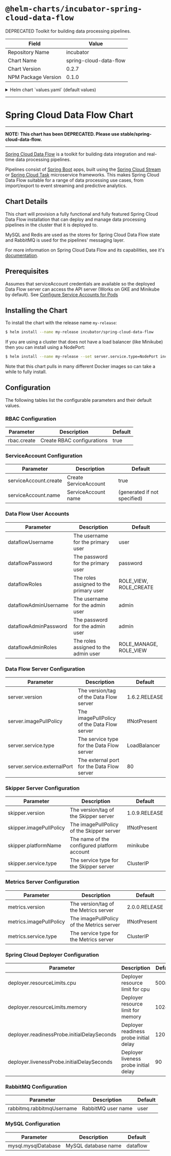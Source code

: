 # `@helm-charts/incubator-spring-cloud-data-flow`

DEPRECATED Toolkit for building data processing pipelines.

| Field               | Value                  |
| ------------------- | ---------------------- |
| Repository Name     | incubator              |
| Chart Name          | spring-cloud-data-flow |
| Chart Version       | 0.2.7                  |
| NPM Package Version | 0.1.0                  |

<details>

<summary>Helm chart `values.yaml` (default values)</summary>

```yaml
# Default values for spring-cloud-data-flow.
# This is a YAML-formatted file.
# Declare variables to be passed into your templates.
dataflowUsername: user
dataflowPassword: password
dataflowRoles: ROLE_VIEW, ROLE_CREATE
dataflowAdminUsername: admin
dataflowAdminPassword: admin
dataflowAdminRoles: ROLE_MANAGE, ROLE_VIEW

rbac:
  # Specifies whether RBAC resources should be created
  create: true
  apiVersion: v1beta1

serviceAccount:
  # Specifies whether a service account should be created
  create: true
  # The name of the service account to use.
  # If not set and create is true, a name is generated using the serviceAccountName template
  name:

server:
  image: springcloud/spring-cloud-dataflow-server-kubernetes
  version: 1.6.2.RELEASE
  imagePullPolicy: IfNotPresent
  service:
    type: LoadBalancer
    externalPort: 80
  resources: {}
  #  limits:
  #    cpu: 1.0
  #    memory: 2048Mi
  #  requests:
  #    cpu: 0.5
  #    memory: 640Mi

skipper:
  image: springcloud/spring-cloud-skipper-server
  version: 1.0.9.RELEASE
  imagePullPolicy: IfNotPresent
  platformName: minikube
  service:
    type: ClusterIP
  resources: {}
  #  limits:
  #    cpu: 1.0
  #    memory: 1024Mi
  #  requests:
  #    cpu: 0.5
  #    memory: 640Mi

metrics:
  image: springcloud/metrics-collector-rabbit
  version: 2.0.0.RELEASE
  imagePullPolicy: IfNotPresent
  service:
    type: ClusterIP
  resources: {}
  #  limits:
  #    cpu: 1.0
  #    memory: 1024Mi
  #  requests:
  #    cpu: 0.5
  #    memory: 640Mi

deployer:
  resourceLimits:
    cpu: 500m
    memory: 1024Mi
  readinessProbe:
    initialDelaySeconds: 120
  livenessProbe:
    initialDelaySeconds: 90

rabbitmq:
  rabbitmqUsername: user

mysql:
  mysqlDatabase: dataflow
```

</details>

---

# Spring Cloud Data Flow Chart

---

**NOTE: This chart has been DEPRECATED. Please use stable/spring-cloud-data-flow.**

---

[Spring Cloud Data Flow](http://cloud.spring.io/spring-cloud-dataflow/) is a toolkit for building data integration and real-time data processing pipelines.

Pipelines consist of [Spring Boot](http://projects.spring.io/spring-boot/) apps, built using the [Spring Cloud Stream](http://cloud.spring.io/spring-cloud-stream/) or [Spring Cloud Task](http://cloud.spring.io/spring-cloud-task/) microservice frameworks. This makes Spring Cloud Data Flow suitable for a range of data processing use cases, from import/export to event streaming and predictive analytics.

## Chart Details

This chart will provision a fully functional and fully featured Spring Cloud Data Flow installation
that can deploy and manage data processing pipelines in the cluster that it is deployed to.

MySQL and Redis are used as the stores for Spring Cloud Data Flow state and RabbitMQ is used for the pipelines' messaging layer.

For more information on Spring Cloud Data Flow and its capabilities, see it's [documentation](http://docs.spring.io/spring-cloud-dataflow/docs/current/reference/htmlsingle/).

## Prerequisites

Assumes that serviceAccount credentials are available so the deployed Data Flow server can access the API server (Works on GKE and Minikube by default). See [Configure Service Accounts for Pods](https://kubernetes.io/docs/tasks/configure-pod-container/configure-service-account/)

## Installing the Chart

To install the chart with the release name `my-release`:

```bash
$ helm install --name my-release incubator/spring-cloud-data-flow
```

If you are using a cluster that does not have a load balancer (like Minikube) then you can install using a NodePort:

```bash
$ helm install --name my-release --set server.service.type=NodePort incubator/spring-cloud-data-flow
```

Note that this chart pulls in many different Docker images so can take a while to fully install.

## Configuration

The following tables list the configurable parameters and their default values.

### RBAC Configuration

| Parameter   | Description                | Default |
| ----------- | -------------------------- | ------- |
| rbac.create | Create RBAC configurations | true    |

### ServiceAccount Configuration

| Parameter             | Description           | Default                      |
| --------------------- | --------------------- | ---------------------------- |
| serviceAccount.create | Create ServiceAccount | true                         |
| serviceAccount.name   | ServiceAccount name   | (generated if not specified) |

### Data Flow User Accounts

| Parameter             | Description                            | Default                |
| --------------------- | -------------------------------------- | ---------------------- |
| dataflowUsername      | The username for the primary user      | user                   |
| dataflowPassword      | The password for the primary user      | password               |
| dataflowRoles         | The roles assigned to the primary user | ROLE_VIEW, ROLE_CREATE |
| dataflowAdminUsername | The username for the admin user        | admin                  |
| dataflowAdminPassword | The password for the admin user        | admin                  |
| dataflowAdminRoles    | The roles assigned to the admin user   | ROLE_MANAGE, ROLE_VIEW |

### Data Flow Server Configuration

| Parameter                   | Description                                 | Default       |
| --------------------------- | ------------------------------------------- | ------------- |
| server.version              | The version/tag of the Data Flow server     | 1.6.2.RELEASE |
| server.imagePullPolicy      | The imagePullPolicy of the Data Flow server | IfNotPresent  |
| server.service.type         | The service type for the Data Flow server   | LoadBalancer  |
| server.service.externalPort | The external port for the Data Flow server  | 80            |

### Skipper Server Configuration

| Parameter               | Description                                 | Default       |
| ----------------------- | ------------------------------------------- | ------------- |
| skipper.version         | The version/tag of the Skipper server       | 1.0.9.RELEASE |
| skipper.imagePullPolicy | The imagePullPolicy of the Skipper server   | IfNotPresent  |
| skipper.platformName    | The name of the configured platform account | minikube      |
| skipper.service.type    | The service type for the Skipper server     | ClusterIP     |

### Metrics Server Configuration

| Parameter               | Description                               | Default       |
| ----------------------- | ----------------------------------------- | ------------- |
| metrics.version         | The version/tag of the Metrics server     | 2.0.0.RELEASE |
| metrics.imagePullPolicy | The imagePullPolicy of the Metrics server | IfNotPresent  |
| metrics.service.type    | The service type for the Metrics server   | ClusterIP     |

### Spring Cloud Deployer Configuration

| Parameter                                   | Description                            | Default |
| ------------------------------------------- | -------------------------------------- | ------- |
| deployer.resourceLimits.cpu                 | Deployer resource limit for cpu        | 500m    |
| deployer.resourceLimits.memory              | Deployer resource limit for memory     | 1024Mi  |
| deployer.readinessProbe.initialDelaySeconds | Deployer readiness probe initial delay | 120     |
| deployer.livenessProbe.initialDelaySeconds  | Deployer liveness probe initial delay  | 90      |

### RabbitMQ Configuration

| Parameter                 | Description        | Default |
| ------------------------- | ------------------ | ------- |
| rabbitmq.rabbitmqUsername | RabbitMQ user name | user    |

### MySQL Configuration

| Parameter           | Description         | Default  |
| ------------------- | ------------------- | -------- |
| mysql.mysqlDatabase | MySQL database name | dataflow |
